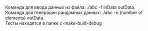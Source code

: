 Команда для ввода данных из файла: ./abc -f inData outData.          
Команда для генерации рандомных данных: ./abc -n (number of elements) outData.           
Тесты находятся в папке с-make-buid-debug
